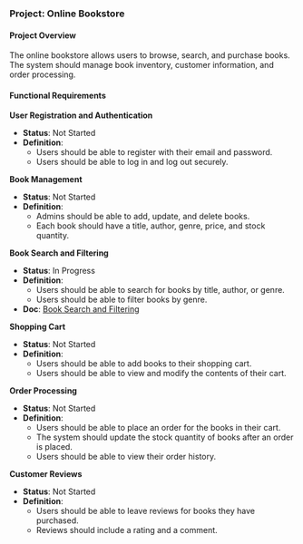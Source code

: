 ### Project: Online Bookstore

#### Project Overview

The online bookstore allows users to browse, search, and purchase books.
The system should manage book inventory, customer information, and order processing.

#### Functional Requirements

**User Registration and Authentication**
- **Status**: Not Started
- **Definition**:
  - Users should be able to register with their email and password.
  - Users should be able to log in and log out securely.

**Book Management**
- **Status**: Not Started
- **Definition**:
  - Admins should be able to add, update, and delete books.
  - Each book should have a title, author, genre, price, and stock quantity.

**Book Search and Filtering** 
- **Status**: In Progress
- **Definition**:
  - Users should be able to search for books by title, author, or genre.
  - Users should be able to filter books by genre.
- **Doc**: [Book Search and Filtering](knowledge/search.md)

**Shopping Cart**
- **Status**: Not Started
- **Definition**:
  - Users should be able to add books to their shopping cart.
  - Users should be able to view and modify the contents of their cart.

**Order Processing**
- **Status**: Not Started
- **Definition**:
  - Users should be able to place an order for the books in their cart.
  - The system should update the stock quantity of books after an order is placed.
  - Users should be able to view their order history.

**Customer Reviews**
- **Status**: Not Started
- **Definition**:
  - Users should be able to leave reviews for books they have purchased.
  - Reviews should include a rating and a comment.
